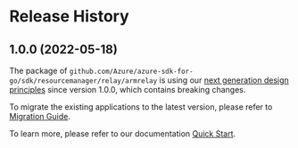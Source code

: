 # Release History

## 1.0.0 (2022-05-18)

The package of `github.com/Azure/azure-sdk-for-go/sdk/resourcemanager/relay/armrelay` is using our [next generation design principles](https://azure.github.io/azure-sdk/general_introduction.html) since version 1.0.0, which contains breaking changes.

To migrate the existing applications to the latest version, please refer to [Migration Guide](https://aka.ms/azsdk/go/mgmt/migration).

To learn more, please refer to our documentation [Quick Start](https://aka.ms/azsdk/go/mgmt).